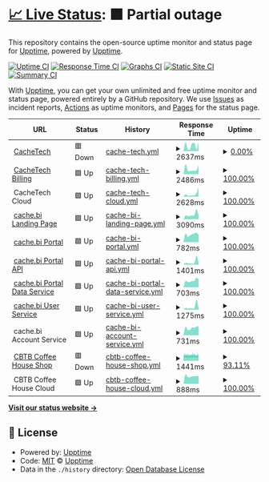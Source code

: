 # [📈 Live Status](https://status.cachetech.com.au): <!--live status--> **🟧 Partial outage**

This repository contains the open-source uptime monitor and status page for [Upptime](https://upptime.js.org), powered by [Upptime](https://github.com/upptime/upptime).

[![Uptime CI](https://github.com/cachetech/service-status/workflows/Uptime%20CI/badge.svg)](https://github.com/cachetech/service-status/actions?query=workflow%3A%22Uptime+CI%22)
[![Response Time CI](https://github.com/cachetech/service-status/workflows/Response%20Time%20CI/badge.svg)](https://github.com/cachetech/service-status/actions?query=workflow%3A%22Response+Time+CI%22)
[![Graphs CI](https://github.com/cachetech/service-status/workflows/Graphs%20CI/badge.svg)](https://github.com/cachetech/service-status/actions?query=workflow%3A%22Graphs+CI%22)
[![Static Site CI](https://github.com/cachetech/service-status/workflows/Static%20Site%20CI/badge.svg)](https://github.com/cachetech/service-status/actions?query=workflow%3A%22Static+Site+CI%22)
[![Summary CI](https://github.com/cachetech/service-status/workflows/Summary%20CI/badge.svg)](https://github.com/cachetech/service-status/actions?query=workflow%3A%22Summary+CI%22)

With [Upptime](https://upptime.js.org), you can get your own unlimited and free uptime monitor and status page, powered entirely by a GitHub repository. We use [Issues](https://github.com/upptime/upptime/issues) as incident reports, [Actions](https://github.com/cachetech/service-status/actions) as uptime monitors, and [Pages](https://status.cachetech.com.au) for the status page.

<!--start: status pages-->
<!-- This summary is generated by Upptime (https://github.com/upptime/upptime) -->
<!-- Do not edit this manually, your changes will be overwritten -->
<!-- prettier-ignore -->
| URL | Status | History | Response Time | Uptime |
| --- | ------ | ------- | ------------- | ------ |
| <img alt="" src="https://icons.duckduckgo.com/ip3/cachetech.com.au.ico" height="13"> [CacheTech](https://cachetech.com.au/) | 🟥 Down | [cache-tech.yml](https://github.com/cachetech/service-status/commits/HEAD/history/cache-tech.yml) | <details><summary><img alt="Response time graph" src="./graphs/cache-tech/response-time-week.png" height="20"> 2637ms</summary><br><a href="https://status.cachetech.com.au/history/cache-tech"><img alt="Response time 978" src="https://img.shields.io/endpoint?url=https%3A%2F%2Fraw.githubusercontent.com%2Fcachetech%2Fservice-status%2FHEAD%2Fapi%2Fcache-tech%2Fresponse-time.json"></a><br><a href="https://status.cachetech.com.au/history/cache-tech"><img alt="24-hour response time 1122" src="https://img.shields.io/endpoint?url=https%3A%2F%2Fraw.githubusercontent.com%2Fcachetech%2Fservice-status%2FHEAD%2Fapi%2Fcache-tech%2Fresponse-time-day.json"></a><br><a href="https://status.cachetech.com.au/history/cache-tech"><img alt="7-day response time 2637" src="https://img.shields.io/endpoint?url=https%3A%2F%2Fraw.githubusercontent.com%2Fcachetech%2Fservice-status%2FHEAD%2Fapi%2Fcache-tech%2Fresponse-time-week.json"></a><br><a href="https://status.cachetech.com.au/history/cache-tech"><img alt="30-day response time 2045" src="https://img.shields.io/endpoint?url=https%3A%2F%2Fraw.githubusercontent.com%2Fcachetech%2Fservice-status%2FHEAD%2Fapi%2Fcache-tech%2Fresponse-time-month.json"></a><br><a href="https://status.cachetech.com.au/history/cache-tech"><img alt="1-year response time 994" src="https://img.shields.io/endpoint?url=https%3A%2F%2Fraw.githubusercontent.com%2Fcachetech%2Fservice-status%2FHEAD%2Fapi%2Fcache-tech%2Fresponse-time-year.json"></a></details> | <details><summary><a href="https://status.cachetech.com.au/history/cache-tech">0.00%</a></summary><a href="https://status.cachetech.com.au/history/cache-tech"><img alt="All-time uptime 16.54%" src="https://img.shields.io/endpoint?url=https%3A%2F%2Fraw.githubusercontent.com%2Fcachetech%2Fservice-status%2FHEAD%2Fapi%2Fcache-tech%2Fuptime.json"></a><br><a href="https://status.cachetech.com.au/history/cache-tech"><img alt="24-hour uptime 0.00%" src="https://img.shields.io/endpoint?url=https%3A%2F%2Fraw.githubusercontent.com%2Fcachetech%2Fservice-status%2FHEAD%2Fapi%2Fcache-tech%2Fuptime-day.json"></a><br><a href="https://status.cachetech.com.au/history/cache-tech"><img alt="7-day uptime 0.00%" src="https://img.shields.io/endpoint?url=https%3A%2F%2Fraw.githubusercontent.com%2Fcachetech%2Fservice-status%2FHEAD%2Fapi%2Fcache-tech%2Fuptime-week.json"></a><br><a href="https://status.cachetech.com.au/history/cache-tech"><img alt="30-day uptime 1.38%" src="https://img.shields.io/endpoint?url=https%3A%2F%2Fraw.githubusercontent.com%2Fcachetech%2Fservice-status%2FHEAD%2Fapi%2Fcache-tech%2Fuptime-month.json"></a><br><a href="https://status.cachetech.com.au/history/cache-tech"><img alt="1-year uptime 0.00%" src="https://img.shields.io/endpoint?url=https%3A%2F%2Fraw.githubusercontent.com%2Fcachetech%2Fservice-status%2FHEAD%2Fapi%2Fcache-tech%2Fuptime-year.json"></a></details>
| <img alt="" src="https://icons.duckduckgo.com/ip3/billing.cachetech.com.au.ico" height="13"> [CacheTech Billing](https://billing.cachetech.com.au/) | 🟩 Up | [cache-tech-billing.yml](https://github.com/cachetech/service-status/commits/HEAD/history/cache-tech-billing.yml) | <details><summary><img alt="Response time graph" src="./graphs/cache-tech-billing/response-time-week.png" height="20"> 2486ms</summary><br><a href="https://status.cachetech.com.au/history/cache-tech-billing"><img alt="Response time 2094" src="https://img.shields.io/endpoint?url=https%3A%2F%2Fraw.githubusercontent.com%2Fcachetech%2Fservice-status%2FHEAD%2Fapi%2Fcache-tech-billing%2Fresponse-time.json"></a><br><a href="https://status.cachetech.com.au/history/cache-tech-billing"><img alt="24-hour response time 2228" src="https://img.shields.io/endpoint?url=https%3A%2F%2Fraw.githubusercontent.com%2Fcachetech%2Fservice-status%2FHEAD%2Fapi%2Fcache-tech-billing%2Fresponse-time-day.json"></a><br><a href="https://status.cachetech.com.au/history/cache-tech-billing"><img alt="7-day response time 2486" src="https://img.shields.io/endpoint?url=https%3A%2F%2Fraw.githubusercontent.com%2Fcachetech%2Fservice-status%2FHEAD%2Fapi%2Fcache-tech-billing%2Fresponse-time-week.json"></a><br><a href="https://status.cachetech.com.au/history/cache-tech-billing"><img alt="30-day response time 3030" src="https://img.shields.io/endpoint?url=https%3A%2F%2Fraw.githubusercontent.com%2Fcachetech%2Fservice-status%2FHEAD%2Fapi%2Fcache-tech-billing%2Fresponse-time-month.json"></a><br><a href="https://status.cachetech.com.au/history/cache-tech-billing"><img alt="1-year response time 2122" src="https://img.shields.io/endpoint?url=https%3A%2F%2Fraw.githubusercontent.com%2Fcachetech%2Fservice-status%2FHEAD%2Fapi%2Fcache-tech-billing%2Fresponse-time-year.json"></a></details> | <details><summary><a href="https://status.cachetech.com.au/history/cache-tech-billing">100.00%</a></summary><a href="https://status.cachetech.com.au/history/cache-tech-billing"><img alt="All-time uptime 98.57%" src="https://img.shields.io/endpoint?url=https%3A%2F%2Fraw.githubusercontent.com%2Fcachetech%2Fservice-status%2FHEAD%2Fapi%2Fcache-tech-billing%2Fuptime.json"></a><br><a href="https://status.cachetech.com.au/history/cache-tech-billing"><img alt="24-hour uptime 100.00%" src="https://img.shields.io/endpoint?url=https%3A%2F%2Fraw.githubusercontent.com%2Fcachetech%2Fservice-status%2FHEAD%2Fapi%2Fcache-tech-billing%2Fuptime-day.json"></a><br><a href="https://status.cachetech.com.au/history/cache-tech-billing"><img alt="7-day uptime 100.00%" src="https://img.shields.io/endpoint?url=https%3A%2F%2Fraw.githubusercontent.com%2Fcachetech%2Fservice-status%2FHEAD%2Fapi%2Fcache-tech-billing%2Fuptime-week.json"></a><br><a href="https://status.cachetech.com.au/history/cache-tech-billing"><img alt="30-day uptime 99.94%" src="https://img.shields.io/endpoint?url=https%3A%2F%2Fraw.githubusercontent.com%2Fcachetech%2Fservice-status%2FHEAD%2Fapi%2Fcache-tech-billing%2Fuptime-month.json"></a><br><a href="https://status.cachetech.com.au/history/cache-tech-billing"><img alt="1-year uptime 99.64%" src="https://img.shields.io/endpoint?url=https%3A%2F%2Fraw.githubusercontent.com%2Fcachetech%2Fservice-status%2FHEAD%2Fapi%2Fcache-tech-billing%2Fuptime-year.json"></a></details>
| <img alt="" src="https://icons.duckduckgo.com/ip3/null.ico" height="13"> CacheTech Cloud | 🟩 Up | [cache-tech-cloud.yml](https://github.com/cachetech/service-status/commits/HEAD/history/cache-tech-cloud.yml) | <details><summary><img alt="Response time graph" src="./graphs/cache-tech-cloud/response-time-week.png" height="20"> 2628ms</summary><br><a href="https://status.cachetech.com.au/history/cache-tech-cloud"><img alt="Response time 2144" src="https://img.shields.io/endpoint?url=https%3A%2F%2Fraw.githubusercontent.com%2Fcachetech%2Fservice-status%2FHEAD%2Fapi%2Fcache-tech-cloud%2Fresponse-time.json"></a><br><a href="https://status.cachetech.com.au/history/cache-tech-cloud"><img alt="24-hour response time 4881" src="https://img.shields.io/endpoint?url=https%3A%2F%2Fraw.githubusercontent.com%2Fcachetech%2Fservice-status%2FHEAD%2Fapi%2Fcache-tech-cloud%2Fresponse-time-day.json"></a><br><a href="https://status.cachetech.com.au/history/cache-tech-cloud"><img alt="7-day response time 2628" src="https://img.shields.io/endpoint?url=https%3A%2F%2Fraw.githubusercontent.com%2Fcachetech%2Fservice-status%2FHEAD%2Fapi%2Fcache-tech-cloud%2Fresponse-time-week.json"></a><br><a href="https://status.cachetech.com.au/history/cache-tech-cloud"><img alt="30-day response time 2591" src="https://img.shields.io/endpoint?url=https%3A%2F%2Fraw.githubusercontent.com%2Fcachetech%2Fservice-status%2FHEAD%2Fapi%2Fcache-tech-cloud%2Fresponse-time-month.json"></a><br><a href="https://status.cachetech.com.au/history/cache-tech-cloud"><img alt="1-year response time 2282" src="https://img.shields.io/endpoint?url=https%3A%2F%2Fraw.githubusercontent.com%2Fcachetech%2Fservice-status%2FHEAD%2Fapi%2Fcache-tech-cloud%2Fresponse-time-year.json"></a></details> | <details><summary><a href="https://status.cachetech.com.au/history/cache-tech-cloud">100.00%</a></summary><a href="https://status.cachetech.com.au/history/cache-tech-cloud"><img alt="All-time uptime 99.17%" src="https://img.shields.io/endpoint?url=https%3A%2F%2Fraw.githubusercontent.com%2Fcachetech%2Fservice-status%2FHEAD%2Fapi%2Fcache-tech-cloud%2Fuptime.json"></a><br><a href="https://status.cachetech.com.au/history/cache-tech-cloud"><img alt="24-hour uptime 100.00%" src="https://img.shields.io/endpoint?url=https%3A%2F%2Fraw.githubusercontent.com%2Fcachetech%2Fservice-status%2FHEAD%2Fapi%2Fcache-tech-cloud%2Fuptime-day.json"></a><br><a href="https://status.cachetech.com.au/history/cache-tech-cloud"><img alt="7-day uptime 100.00%" src="https://img.shields.io/endpoint?url=https%3A%2F%2Fraw.githubusercontent.com%2Fcachetech%2Fservice-status%2FHEAD%2Fapi%2Fcache-tech-cloud%2Fuptime-week.json"></a><br><a href="https://status.cachetech.com.au/history/cache-tech-cloud"><img alt="30-day uptime 100.00%" src="https://img.shields.io/endpoint?url=https%3A%2F%2Fraw.githubusercontent.com%2Fcachetech%2Fservice-status%2FHEAD%2Fapi%2Fcache-tech-cloud%2Fuptime-month.json"></a><br><a href="https://status.cachetech.com.au/history/cache-tech-cloud"><img alt="1-year uptime 98.44%" src="https://img.shields.io/endpoint?url=https%3A%2F%2Fraw.githubusercontent.com%2Fcachetech%2Fservice-status%2FHEAD%2Fapi%2Fcache-tech-cloud%2Fuptime-year.json"></a></details>
| <img alt="" src="https://icons.duckduckgo.com/ip3/cache.bi.ico" height="13"> [cache.bi Landing Page](https://cache.bi/) | 🟩 Up | [cache-bi-landing-page.yml](https://github.com/cachetech/service-status/commits/HEAD/history/cache-bi-landing-page.yml) | <details><summary><img alt="Response time graph" src="./graphs/cache-bi-landing-page/response-time-week.png" height="20"> 3090ms</summary><br><a href="https://status.cachetech.com.au/history/cache-bi-landing-page"><img alt="Response time 2719" src="https://img.shields.io/endpoint?url=https%3A%2F%2Fraw.githubusercontent.com%2Fcachetech%2Fservice-status%2FHEAD%2Fapi%2Fcache-bi-landing-page%2Fresponse-time.json"></a><br><a href="https://status.cachetech.com.au/history/cache-bi-landing-page"><img alt="24-hour response time 2752" src="https://img.shields.io/endpoint?url=https%3A%2F%2Fraw.githubusercontent.com%2Fcachetech%2Fservice-status%2FHEAD%2Fapi%2Fcache-bi-landing-page%2Fresponse-time-day.json"></a><br><a href="https://status.cachetech.com.au/history/cache-bi-landing-page"><img alt="7-day response time 3090" src="https://img.shields.io/endpoint?url=https%3A%2F%2Fraw.githubusercontent.com%2Fcachetech%2Fservice-status%2FHEAD%2Fapi%2Fcache-bi-landing-page%2Fresponse-time-week.json"></a><br><a href="https://status.cachetech.com.au/history/cache-bi-landing-page"><img alt="30-day response time 2695" src="https://img.shields.io/endpoint?url=https%3A%2F%2Fraw.githubusercontent.com%2Fcachetech%2Fservice-status%2FHEAD%2Fapi%2Fcache-bi-landing-page%2Fresponse-time-month.json"></a><br><a href="https://status.cachetech.com.au/history/cache-bi-landing-page"><img alt="1-year response time 2714" src="https://img.shields.io/endpoint?url=https%3A%2F%2Fraw.githubusercontent.com%2Fcachetech%2Fservice-status%2FHEAD%2Fapi%2Fcache-bi-landing-page%2Fresponse-time-year.json"></a></details> | <details><summary><a href="https://status.cachetech.com.au/history/cache-bi-landing-page">100.00%</a></summary><a href="https://status.cachetech.com.au/history/cache-bi-landing-page"><img alt="All-time uptime 99.74%" src="https://img.shields.io/endpoint?url=https%3A%2F%2Fraw.githubusercontent.com%2Fcachetech%2Fservice-status%2FHEAD%2Fapi%2Fcache-bi-landing-page%2Fuptime.json"></a><br><a href="https://status.cachetech.com.au/history/cache-bi-landing-page"><img alt="24-hour uptime 100.00%" src="https://img.shields.io/endpoint?url=https%3A%2F%2Fraw.githubusercontent.com%2Fcachetech%2Fservice-status%2FHEAD%2Fapi%2Fcache-bi-landing-page%2Fuptime-day.json"></a><br><a href="https://status.cachetech.com.au/history/cache-bi-landing-page"><img alt="7-day uptime 100.00%" src="https://img.shields.io/endpoint?url=https%3A%2F%2Fraw.githubusercontent.com%2Fcachetech%2Fservice-status%2FHEAD%2Fapi%2Fcache-bi-landing-page%2Fuptime-week.json"></a><br><a href="https://status.cachetech.com.au/history/cache-bi-landing-page"><img alt="30-day uptime 99.94%" src="https://img.shields.io/endpoint?url=https%3A%2F%2Fraw.githubusercontent.com%2Fcachetech%2Fservice-status%2FHEAD%2Fapi%2Fcache-bi-landing-page%2Fuptime-month.json"></a><br><a href="https://status.cachetech.com.au/history/cache-bi-landing-page"><img alt="1-year uptime 99.69%" src="https://img.shields.io/endpoint?url=https%3A%2F%2Fraw.githubusercontent.com%2Fcachetech%2Fservice-status%2FHEAD%2Fapi%2Fcache-bi-landing-page%2Fuptime-year.json"></a></details>
| <img alt="" src="https://icons.duckduckgo.com/ip3/portal.cache.bi.ico" height="13"> [cache.bi Portal](https://portal.cache.bi/) | 🟩 Up | [cache-bi-portal.yml](https://github.com/cachetech/service-status/commits/HEAD/history/cache-bi-portal.yml) | <details><summary><img alt="Response time graph" src="./graphs/cache-bi-portal/response-time-week.png" height="20"> 782ms</summary><br><a href="https://status.cachetech.com.au/history/cache-bi-portal"><img alt="Response time 816" src="https://img.shields.io/endpoint?url=https%3A%2F%2Fraw.githubusercontent.com%2Fcachetech%2Fservice-status%2FHEAD%2Fapi%2Fcache-bi-portal%2Fresponse-time.json"></a><br><a href="https://status.cachetech.com.au/history/cache-bi-portal"><img alt="24-hour response time 961" src="https://img.shields.io/endpoint?url=https%3A%2F%2Fraw.githubusercontent.com%2Fcachetech%2Fservice-status%2FHEAD%2Fapi%2Fcache-bi-portal%2Fresponse-time-day.json"></a><br><a href="https://status.cachetech.com.au/history/cache-bi-portal"><img alt="7-day response time 782" src="https://img.shields.io/endpoint?url=https%3A%2F%2Fraw.githubusercontent.com%2Fcachetech%2Fservice-status%2FHEAD%2Fapi%2Fcache-bi-portal%2Fresponse-time-week.json"></a><br><a href="https://status.cachetech.com.au/history/cache-bi-portal"><img alt="30-day response time 756" src="https://img.shields.io/endpoint?url=https%3A%2F%2Fraw.githubusercontent.com%2Fcachetech%2Fservice-status%2FHEAD%2Fapi%2Fcache-bi-portal%2Fresponse-time-month.json"></a><br><a href="https://status.cachetech.com.au/history/cache-bi-portal"><img alt="1-year response time 817" src="https://img.shields.io/endpoint?url=https%3A%2F%2Fraw.githubusercontent.com%2Fcachetech%2Fservice-status%2FHEAD%2Fapi%2Fcache-bi-portal%2Fresponse-time-year.json"></a></details> | <details><summary><a href="https://status.cachetech.com.au/history/cache-bi-portal">100.00%</a></summary><a href="https://status.cachetech.com.au/history/cache-bi-portal"><img alt="All-time uptime 99.84%" src="https://img.shields.io/endpoint?url=https%3A%2F%2Fraw.githubusercontent.com%2Fcachetech%2Fservice-status%2FHEAD%2Fapi%2Fcache-bi-portal%2Fuptime.json"></a><br><a href="https://status.cachetech.com.au/history/cache-bi-portal"><img alt="24-hour uptime 100.00%" src="https://img.shields.io/endpoint?url=https%3A%2F%2Fraw.githubusercontent.com%2Fcachetech%2Fservice-status%2FHEAD%2Fapi%2Fcache-bi-portal%2Fuptime-day.json"></a><br><a href="https://status.cachetech.com.au/history/cache-bi-portal"><img alt="7-day uptime 100.00%" src="https://img.shields.io/endpoint?url=https%3A%2F%2Fraw.githubusercontent.com%2Fcachetech%2Fservice-status%2FHEAD%2Fapi%2Fcache-bi-portal%2Fuptime-week.json"></a><br><a href="https://status.cachetech.com.au/history/cache-bi-portal"><img alt="30-day uptime 99.94%" src="https://img.shields.io/endpoint?url=https%3A%2F%2Fraw.githubusercontent.com%2Fcachetech%2Fservice-status%2FHEAD%2Fapi%2Fcache-bi-portal%2Fuptime-month.json"></a><br><a href="https://status.cachetech.com.au/history/cache-bi-portal"><img alt="1-year uptime 99.90%" src="https://img.shields.io/endpoint?url=https%3A%2F%2Fraw.githubusercontent.com%2Fcachetech%2Fservice-status%2FHEAD%2Fapi%2Fcache-bi-portal%2Fuptime-year.json"></a></details>
| <img alt="" src="https://icons.duckduckgo.com/ip3/portal.api.cache.bi.ico" height="13"> [cache.bi Portal API](https://portal.api.cache.bi/_health) | 🟩 Up | [cache-bi-portal-api.yml](https://github.com/cachetech/service-status/commits/HEAD/history/cache-bi-portal-api.yml) | <details><summary><img alt="Response time graph" src="./graphs/cache-bi-portal-api/response-time-week.png" height="20"> 1401ms</summary><br><a href="https://status.cachetech.com.au/history/cache-bi-portal-api"><img alt="Response time 884" src="https://img.shields.io/endpoint?url=https%3A%2F%2Fraw.githubusercontent.com%2Fcachetech%2Fservice-status%2FHEAD%2Fapi%2Fcache-bi-portal-api%2Fresponse-time.json"></a><br><a href="https://status.cachetech.com.au/history/cache-bi-portal-api"><img alt="24-hour response time 955" src="https://img.shields.io/endpoint?url=https%3A%2F%2Fraw.githubusercontent.com%2Fcachetech%2Fservice-status%2FHEAD%2Fapi%2Fcache-bi-portal-api%2Fresponse-time-day.json"></a><br><a href="https://status.cachetech.com.au/history/cache-bi-portal-api"><img alt="7-day response time 1401" src="https://img.shields.io/endpoint?url=https%3A%2F%2Fraw.githubusercontent.com%2Fcachetech%2Fservice-status%2FHEAD%2Fapi%2Fcache-bi-portal-api%2Fresponse-time-week.json"></a><br><a href="https://status.cachetech.com.au/history/cache-bi-portal-api"><img alt="30-day response time 942" src="https://img.shields.io/endpoint?url=https%3A%2F%2Fraw.githubusercontent.com%2Fcachetech%2Fservice-status%2FHEAD%2Fapi%2Fcache-bi-portal-api%2Fresponse-time-month.json"></a><br><a href="https://status.cachetech.com.au/history/cache-bi-portal-api"><img alt="1-year response time 914" src="https://img.shields.io/endpoint?url=https%3A%2F%2Fraw.githubusercontent.com%2Fcachetech%2Fservice-status%2FHEAD%2Fapi%2Fcache-bi-portal-api%2Fresponse-time-year.json"></a></details> | <details><summary><a href="https://status.cachetech.com.au/history/cache-bi-portal-api">100.00%</a></summary><a href="https://status.cachetech.com.au/history/cache-bi-portal-api"><img alt="All-time uptime 99.74%" src="https://img.shields.io/endpoint?url=https%3A%2F%2Fraw.githubusercontent.com%2Fcachetech%2Fservice-status%2FHEAD%2Fapi%2Fcache-bi-portal-api%2Fuptime.json"></a><br><a href="https://status.cachetech.com.au/history/cache-bi-portal-api"><img alt="24-hour uptime 100.00%" src="https://img.shields.io/endpoint?url=https%3A%2F%2Fraw.githubusercontent.com%2Fcachetech%2Fservice-status%2FHEAD%2Fapi%2Fcache-bi-portal-api%2Fuptime-day.json"></a><br><a href="https://status.cachetech.com.au/history/cache-bi-portal-api"><img alt="7-day uptime 100.00%" src="https://img.shields.io/endpoint?url=https%3A%2F%2Fraw.githubusercontent.com%2Fcachetech%2Fservice-status%2FHEAD%2Fapi%2Fcache-bi-portal-api%2Fuptime-week.json"></a><br><a href="https://status.cachetech.com.au/history/cache-bi-portal-api"><img alt="30-day uptime 99.94%" src="https://img.shields.io/endpoint?url=https%3A%2F%2Fraw.githubusercontent.com%2Fcachetech%2Fservice-status%2FHEAD%2Fapi%2Fcache-bi-portal-api%2Fuptime-month.json"></a><br><a href="https://status.cachetech.com.au/history/cache-bi-portal-api"><img alt="1-year uptime 99.71%" src="https://img.shields.io/endpoint?url=https%3A%2F%2Fraw.githubusercontent.com%2Fcachetech%2Fservice-status%2FHEAD%2Fapi%2Fcache-bi-portal-api%2Fuptime-year.json"></a></details>
| <img alt="" src="https://icons.duckduckgo.com/ip3/data.api.cache.bi.ico" height="13"> [cache.bi Portal Data Service](https://data.api.cache.bi/_health) | 🟩 Up | [cache-bi-portal-data-service.yml](https://github.com/cachetech/service-status/commits/HEAD/history/cache-bi-portal-data-service.yml) | <details><summary><img alt="Response time graph" src="./graphs/cache-bi-portal-data-service/response-time-week.png" height="20"> 703ms</summary><br><a href="https://status.cachetech.com.au/history/cache-bi-portal-data-service"><img alt="Response time 758" src="https://img.shields.io/endpoint?url=https%3A%2F%2Fraw.githubusercontent.com%2Fcachetech%2Fservice-status%2FHEAD%2Fapi%2Fcache-bi-portal-data-service%2Fresponse-time.json"></a><br><a href="https://status.cachetech.com.au/history/cache-bi-portal-data-service"><img alt="24-hour response time 957" src="https://img.shields.io/endpoint?url=https%3A%2F%2Fraw.githubusercontent.com%2Fcachetech%2Fservice-status%2FHEAD%2Fapi%2Fcache-bi-portal-data-service%2Fresponse-time-day.json"></a><br><a href="https://status.cachetech.com.au/history/cache-bi-portal-data-service"><img alt="7-day response time 703" src="https://img.shields.io/endpoint?url=https%3A%2F%2Fraw.githubusercontent.com%2Fcachetech%2Fservice-status%2FHEAD%2Fapi%2Fcache-bi-portal-data-service%2Fresponse-time-week.json"></a><br><a href="https://status.cachetech.com.au/history/cache-bi-portal-data-service"><img alt="30-day response time 680" src="https://img.shields.io/endpoint?url=https%3A%2F%2Fraw.githubusercontent.com%2Fcachetech%2Fservice-status%2FHEAD%2Fapi%2Fcache-bi-portal-data-service%2Fresponse-time-month.json"></a><br><a href="https://status.cachetech.com.au/history/cache-bi-portal-data-service"><img alt="1-year response time 760" src="https://img.shields.io/endpoint?url=https%3A%2F%2Fraw.githubusercontent.com%2Fcachetech%2Fservice-status%2FHEAD%2Fapi%2Fcache-bi-portal-data-service%2Fresponse-time-year.json"></a></details> | <details><summary><a href="https://status.cachetech.com.au/history/cache-bi-portal-data-service">100.00%</a></summary><a href="https://status.cachetech.com.au/history/cache-bi-portal-data-service"><img alt="All-time uptime 99.78%" src="https://img.shields.io/endpoint?url=https%3A%2F%2Fraw.githubusercontent.com%2Fcachetech%2Fservice-status%2FHEAD%2Fapi%2Fcache-bi-portal-data-service%2Fuptime.json"></a><br><a href="https://status.cachetech.com.au/history/cache-bi-portal-data-service"><img alt="24-hour uptime 100.00%" src="https://img.shields.io/endpoint?url=https%3A%2F%2Fraw.githubusercontent.com%2Fcachetech%2Fservice-status%2FHEAD%2Fapi%2Fcache-bi-portal-data-service%2Fuptime-day.json"></a><br><a href="https://status.cachetech.com.au/history/cache-bi-portal-data-service"><img alt="7-day uptime 100.00%" src="https://img.shields.io/endpoint?url=https%3A%2F%2Fraw.githubusercontent.com%2Fcachetech%2Fservice-status%2FHEAD%2Fapi%2Fcache-bi-portal-data-service%2Fuptime-week.json"></a><br><a href="https://status.cachetech.com.au/history/cache-bi-portal-data-service"><img alt="30-day uptime 99.94%" src="https://img.shields.io/endpoint?url=https%3A%2F%2Fraw.githubusercontent.com%2Fcachetech%2Fservice-status%2FHEAD%2Fapi%2Fcache-bi-portal-data-service%2Fuptime-month.json"></a><br><a href="https://status.cachetech.com.au/history/cache-bi-portal-data-service"><img alt="1-year uptime 99.75%" src="https://img.shields.io/endpoint?url=https%3A%2F%2Fraw.githubusercontent.com%2Fcachetech%2Fservice-status%2FHEAD%2Fapi%2Fcache-bi-portal-data-service%2Fuptime-year.json"></a></details>
| <img alt="" src="https://icons.duckduckgo.com/ip3/auth.cache.bi.ico" height="13"> [cache.bi User Service](https://auth.cache.bi/) | 🟩 Up | [cache-bi-user-service.yml](https://github.com/cachetech/service-status/commits/HEAD/history/cache-bi-user-service.yml) | <details><summary><img alt="Response time graph" src="./graphs/cache-bi-user-service/response-time-week.png" height="20"> 1275ms</summary><br><a href="https://status.cachetech.com.au/history/cache-bi-user-service"><img alt="Response time 777" src="https://img.shields.io/endpoint?url=https%3A%2F%2Fraw.githubusercontent.com%2Fcachetech%2Fservice-status%2FHEAD%2Fapi%2Fcache-bi-user-service%2Fresponse-time.json"></a><br><a href="https://status.cachetech.com.au/history/cache-bi-user-service"><img alt="24-hour response time 790" src="https://img.shields.io/endpoint?url=https%3A%2F%2Fraw.githubusercontent.com%2Fcachetech%2Fservice-status%2FHEAD%2Fapi%2Fcache-bi-user-service%2Fresponse-time-day.json"></a><br><a href="https://status.cachetech.com.au/history/cache-bi-user-service"><img alt="7-day response time 1275" src="https://img.shields.io/endpoint?url=https%3A%2F%2Fraw.githubusercontent.com%2Fcachetech%2Fservice-status%2FHEAD%2Fapi%2Fcache-bi-user-service%2Fresponse-time-week.json"></a><br><a href="https://status.cachetech.com.au/history/cache-bi-user-service"><img alt="30-day response time 855" src="https://img.shields.io/endpoint?url=https%3A%2F%2Fraw.githubusercontent.com%2Fcachetech%2Fservice-status%2FHEAD%2Fapi%2Fcache-bi-user-service%2Fresponse-time-month.json"></a><br><a href="https://status.cachetech.com.au/history/cache-bi-user-service"><img alt="1-year response time 787" src="https://img.shields.io/endpoint?url=https%3A%2F%2Fraw.githubusercontent.com%2Fcachetech%2Fservice-status%2FHEAD%2Fapi%2Fcache-bi-user-service%2Fresponse-time-year.json"></a></details> | <details><summary><a href="https://status.cachetech.com.au/history/cache-bi-user-service">100.00%</a></summary><a href="https://status.cachetech.com.au/history/cache-bi-user-service"><img alt="All-time uptime 99.85%" src="https://img.shields.io/endpoint?url=https%3A%2F%2Fraw.githubusercontent.com%2Fcachetech%2Fservice-status%2FHEAD%2Fapi%2Fcache-bi-user-service%2Fuptime.json"></a><br><a href="https://status.cachetech.com.au/history/cache-bi-user-service"><img alt="24-hour uptime 100.00%" src="https://img.shields.io/endpoint?url=https%3A%2F%2Fraw.githubusercontent.com%2Fcachetech%2Fservice-status%2FHEAD%2Fapi%2Fcache-bi-user-service%2Fuptime-day.json"></a><br><a href="https://status.cachetech.com.au/history/cache-bi-user-service"><img alt="7-day uptime 100.00%" src="https://img.shields.io/endpoint?url=https%3A%2F%2Fraw.githubusercontent.com%2Fcachetech%2Fservice-status%2FHEAD%2Fapi%2Fcache-bi-user-service%2Fuptime-week.json"></a><br><a href="https://status.cachetech.com.au/history/cache-bi-user-service"><img alt="30-day uptime 99.95%" src="https://img.shields.io/endpoint?url=https%3A%2F%2Fraw.githubusercontent.com%2Fcachetech%2Fservice-status%2FHEAD%2Fapi%2Fcache-bi-user-service%2Fuptime-month.json"></a><br><a href="https://status.cachetech.com.au/history/cache-bi-user-service"><img alt="1-year uptime 99.92%" src="https://img.shields.io/endpoint?url=https%3A%2F%2Fraw.githubusercontent.com%2Fcachetech%2Fservice-status%2FHEAD%2Fapi%2Fcache-bi-user-service%2Fuptime-year.json"></a></details>
| <img alt="" src="https://icons.duckduckgo.com/ip3/null.ico" height="13"> cache.bi Account Service | 🟩 Up | [cache-bi-account-service.yml](https://github.com/cachetech/service-status/commits/HEAD/history/cache-bi-account-service.yml) | <details><summary><img alt="Response time graph" src="./graphs/cache-bi-account-service/response-time-week.png" height="20"> 731ms</summary><br><a href="https://status.cachetech.com.au/history/cache-bi-account-service"><img alt="Response time 802" src="https://img.shields.io/endpoint?url=https%3A%2F%2Fraw.githubusercontent.com%2Fcachetech%2Fservice-status%2FHEAD%2Fapi%2Fcache-bi-account-service%2Fresponse-time.json"></a><br><a href="https://status.cachetech.com.au/history/cache-bi-account-service"><img alt="24-hour response time 799" src="https://img.shields.io/endpoint?url=https%3A%2F%2Fraw.githubusercontent.com%2Fcachetech%2Fservice-status%2FHEAD%2Fapi%2Fcache-bi-account-service%2Fresponse-time-day.json"></a><br><a href="https://status.cachetech.com.au/history/cache-bi-account-service"><img alt="7-day response time 731" src="https://img.shields.io/endpoint?url=https%3A%2F%2Fraw.githubusercontent.com%2Fcachetech%2Fservice-status%2FHEAD%2Fapi%2Fcache-bi-account-service%2Fresponse-time-week.json"></a><br><a href="https://status.cachetech.com.au/history/cache-bi-account-service"><img alt="30-day response time 716" src="https://img.shields.io/endpoint?url=https%3A%2F%2Fraw.githubusercontent.com%2Fcachetech%2Fservice-status%2FHEAD%2Fapi%2Fcache-bi-account-service%2Fresponse-time-month.json"></a><br><a href="https://status.cachetech.com.au/history/cache-bi-account-service"><img alt="1-year response time 819" src="https://img.shields.io/endpoint?url=https%3A%2F%2Fraw.githubusercontent.com%2Fcachetech%2Fservice-status%2FHEAD%2Fapi%2Fcache-bi-account-service%2Fresponse-time-year.json"></a></details> | <details><summary><a href="https://status.cachetech.com.au/history/cache-bi-account-service">100.00%</a></summary><a href="https://status.cachetech.com.au/history/cache-bi-account-service"><img alt="All-time uptime 98.63%" src="https://img.shields.io/endpoint?url=https%3A%2F%2Fraw.githubusercontent.com%2Fcachetech%2Fservice-status%2FHEAD%2Fapi%2Fcache-bi-account-service%2Fuptime.json"></a><br><a href="https://status.cachetech.com.au/history/cache-bi-account-service"><img alt="24-hour uptime 100.00%" src="https://img.shields.io/endpoint?url=https%3A%2F%2Fraw.githubusercontent.com%2Fcachetech%2Fservice-status%2FHEAD%2Fapi%2Fcache-bi-account-service%2Fuptime-day.json"></a><br><a href="https://status.cachetech.com.au/history/cache-bi-account-service"><img alt="7-day uptime 100.00%" src="https://img.shields.io/endpoint?url=https%3A%2F%2Fraw.githubusercontent.com%2Fcachetech%2Fservice-status%2FHEAD%2Fapi%2Fcache-bi-account-service%2Fuptime-week.json"></a><br><a href="https://status.cachetech.com.au/history/cache-bi-account-service"><img alt="30-day uptime 99.95%" src="https://img.shields.io/endpoint?url=https%3A%2F%2Fraw.githubusercontent.com%2Fcachetech%2Fservice-status%2FHEAD%2Fapi%2Fcache-bi-account-service%2Fuptime-month.json"></a><br><a href="https://status.cachetech.com.au/history/cache-bi-account-service"><img alt="1-year uptime 97.99%" src="https://img.shields.io/endpoint?url=https%3A%2F%2Fraw.githubusercontent.com%2Fcachetech%2Fservice-status%2FHEAD%2Fapi%2Fcache-bi-account-service%2Fuptime-year.json"></a></details>
| <img alt="" src="https://icons.duckduckgo.com/ip3/shop.cbtb.coffee.ico" height="13"> [CBTB Coffee House Shop](https://shop.cbtb.coffee/) | 🟥 Down | [cbtb-coffee-house-shop.yml](https://github.com/cachetech/service-status/commits/HEAD/history/cbtb-coffee-house-shop.yml) | <details><summary><img alt="Response time graph" src="./graphs/cbtb-coffee-house-shop/response-time-week.png" height="20"> 1441ms</summary><br><a href="https://status.cachetech.com.au/history/cbtb-coffee-house-shop"><img alt="Response time 1660" src="https://img.shields.io/endpoint?url=https%3A%2F%2Fraw.githubusercontent.com%2Fcachetech%2Fservice-status%2FHEAD%2Fapi%2Fcbtb-coffee-house-shop%2Fresponse-time.json"></a><br><a href="https://status.cachetech.com.au/history/cbtb-coffee-house-shop"><img alt="24-hour response time 1318" src="https://img.shields.io/endpoint?url=https%3A%2F%2Fraw.githubusercontent.com%2Fcachetech%2Fservice-status%2FHEAD%2Fapi%2Fcbtb-coffee-house-shop%2Fresponse-time-day.json"></a><br><a href="https://status.cachetech.com.au/history/cbtb-coffee-house-shop"><img alt="7-day response time 1441" src="https://img.shields.io/endpoint?url=https%3A%2F%2Fraw.githubusercontent.com%2Fcachetech%2Fservice-status%2FHEAD%2Fapi%2Fcbtb-coffee-house-shop%2Fresponse-time-week.json"></a><br><a href="https://status.cachetech.com.au/history/cbtb-coffee-house-shop"><img alt="30-day response time 1513" src="https://img.shields.io/endpoint?url=https%3A%2F%2Fraw.githubusercontent.com%2Fcachetech%2Fservice-status%2FHEAD%2Fapi%2Fcbtb-coffee-house-shop%2Fresponse-time-month.json"></a><br><a href="https://status.cachetech.com.au/history/cbtb-coffee-house-shop"><img alt="1-year response time 1654" src="https://img.shields.io/endpoint?url=https%3A%2F%2Fraw.githubusercontent.com%2Fcachetech%2Fservice-status%2FHEAD%2Fapi%2Fcbtb-coffee-house-shop%2Fresponse-time-year.json"></a></details> | <details><summary><a href="https://status.cachetech.com.au/history/cbtb-coffee-house-shop">93.11%</a></summary><a href="https://status.cachetech.com.au/history/cbtb-coffee-house-shop"><img alt="All-time uptime 99.78%" src="https://img.shields.io/endpoint?url=https%3A%2F%2Fraw.githubusercontent.com%2Fcachetech%2Fservice-status%2FHEAD%2Fapi%2Fcbtb-coffee-house-shop%2Fuptime.json"></a><br><a href="https://status.cachetech.com.au/history/cbtb-coffee-house-shop"><img alt="24-hour uptime 94.26%" src="https://img.shields.io/endpoint?url=https%3A%2F%2Fraw.githubusercontent.com%2Fcachetech%2Fservice-status%2FHEAD%2Fapi%2Fcbtb-coffee-house-shop%2Fuptime-day.json"></a><br><a href="https://status.cachetech.com.au/history/cbtb-coffee-house-shop"><img alt="7-day uptime 93.11%" src="https://img.shields.io/endpoint?url=https%3A%2F%2Fraw.githubusercontent.com%2Fcachetech%2Fservice-status%2FHEAD%2Fapi%2Fcbtb-coffee-house-shop%2Fuptime-week.json"></a><br><a href="https://status.cachetech.com.au/history/cbtb-coffee-house-shop"><img alt="30-day uptime 94.18%" src="https://img.shields.io/endpoint?url=https%3A%2F%2Fraw.githubusercontent.com%2Fcachetech%2Fservice-status%2FHEAD%2Fapi%2Fcbtb-coffee-house-shop%2Fuptime-month.json"></a><br><a href="https://status.cachetech.com.au/history/cbtb-coffee-house-shop"><img alt="1-year uptime 99.52%" src="https://img.shields.io/endpoint?url=https%3A%2F%2Fraw.githubusercontent.com%2Fcachetech%2Fservice-status%2FHEAD%2Fapi%2Fcbtb-coffee-house-shop%2Fuptime-year.json"></a></details>
| <img alt="" src="https://icons.duckduckgo.com/ip3/null.ico" height="13"> CBTB Coffee House Cloud | 🟩 Up | [cbtb-coffee-house-cloud.yml](https://github.com/cachetech/service-status/commits/HEAD/history/cbtb-coffee-house-cloud.yml) | <details><summary><img alt="Response time graph" src="./graphs/cbtb-coffee-house-cloud/response-time-week.png" height="20"> 888ms</summary><br><a href="https://status.cachetech.com.au/history/cbtb-coffee-house-cloud"><img alt="Response time 999" src="https://img.shields.io/endpoint?url=https%3A%2F%2Fraw.githubusercontent.com%2Fcachetech%2Fservice-status%2FHEAD%2Fapi%2Fcbtb-coffee-house-cloud%2Fresponse-time.json"></a><br><a href="https://status.cachetech.com.au/history/cbtb-coffee-house-cloud"><img alt="24-hour response time 984" src="https://img.shields.io/endpoint?url=https%3A%2F%2Fraw.githubusercontent.com%2Fcachetech%2Fservice-status%2FHEAD%2Fapi%2Fcbtb-coffee-house-cloud%2Fresponse-time-day.json"></a><br><a href="https://status.cachetech.com.au/history/cbtb-coffee-house-cloud"><img alt="7-day response time 888" src="https://img.shields.io/endpoint?url=https%3A%2F%2Fraw.githubusercontent.com%2Fcachetech%2Fservice-status%2FHEAD%2Fapi%2Fcbtb-coffee-house-cloud%2Fresponse-time-week.json"></a><br><a href="https://status.cachetech.com.au/history/cbtb-coffee-house-cloud"><img alt="30-day response time 965" src="https://img.shields.io/endpoint?url=https%3A%2F%2Fraw.githubusercontent.com%2Fcachetech%2Fservice-status%2FHEAD%2Fapi%2Fcbtb-coffee-house-cloud%2Fresponse-time-month.json"></a><br><a href="https://status.cachetech.com.au/history/cbtb-coffee-house-cloud"><img alt="1-year response time 1008" src="https://img.shields.io/endpoint?url=https%3A%2F%2Fraw.githubusercontent.com%2Fcachetech%2Fservice-status%2FHEAD%2Fapi%2Fcbtb-coffee-house-cloud%2Fresponse-time-year.json"></a></details> | <details><summary><a href="https://status.cachetech.com.au/history/cbtb-coffee-house-cloud">100.00%</a></summary><a href="https://status.cachetech.com.au/history/cbtb-coffee-house-cloud"><img alt="All-time uptime 99.82%" src="https://img.shields.io/endpoint?url=https%3A%2F%2Fraw.githubusercontent.com%2Fcachetech%2Fservice-status%2FHEAD%2Fapi%2Fcbtb-coffee-house-cloud%2Fuptime.json"></a><br><a href="https://status.cachetech.com.au/history/cbtb-coffee-house-cloud"><img alt="24-hour uptime 100.00%" src="https://img.shields.io/endpoint?url=https%3A%2F%2Fraw.githubusercontent.com%2Fcachetech%2Fservice-status%2FHEAD%2Fapi%2Fcbtb-coffee-house-cloud%2Fuptime-day.json"></a><br><a href="https://status.cachetech.com.au/history/cbtb-coffee-house-cloud"><img alt="7-day uptime 100.00%" src="https://img.shields.io/endpoint?url=https%3A%2F%2Fraw.githubusercontent.com%2Fcachetech%2Fservice-status%2FHEAD%2Fapi%2Fcbtb-coffee-house-cloud%2Fuptime-week.json"></a><br><a href="https://status.cachetech.com.au/history/cbtb-coffee-house-cloud"><img alt="30-day uptime 99.95%" src="https://img.shields.io/endpoint?url=https%3A%2F%2Fraw.githubusercontent.com%2Fcachetech%2Fservice-status%2FHEAD%2Fapi%2Fcbtb-coffee-house-cloud%2Fuptime-month.json"></a><br><a href="https://status.cachetech.com.au/history/cbtb-coffee-house-cloud"><img alt="1-year uptime 99.97%" src="https://img.shields.io/endpoint?url=https%3A%2F%2Fraw.githubusercontent.com%2Fcachetech%2Fservice-status%2FHEAD%2Fapi%2Fcbtb-coffee-house-cloud%2Fuptime-year.json"></a></details>

<!--end: status pages-->

[**Visit our status website →**](https://status.cachetech.com.au)

## 📄 License

- Powered by: [Upptime](https://github.com/upptime/upptime)
- Code: [MIT](./LICENSE) © [Upptime](https://upptime.js.org)
- Data in the `./history` directory: [Open Database License](https://opendatacommons.org/licenses/odbl/1-0/)
